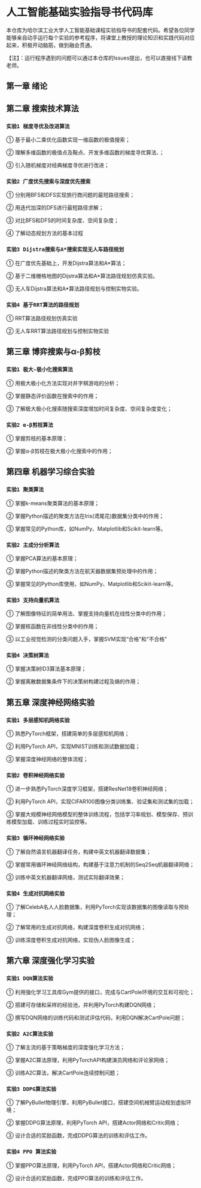# 人工智能基础实验指导书代码库
本仓库为哈尔滨工业大学人工智能基础课程实验指导书的配套代码。希望各位同学能够亲自动手运行每个实验的参考程序，将课堂上教授的理论知识和实践代码对应起来，积极开动脑筋，做到融会贯通。

【注】：运行程序遇到的问题可以通过本仓库的Issues提出，也可以直接线下请教老师。


## 第一章 绪论


## 第二章 搜索技术算法
### `实验1 梯度寻优及改进算法`

① 基于最小二乘优化函数实现一维函数的极值搜索；

② 理解多维函数的极值点及鞍点、开发多维函数的梯度寻优算法、；

③ 引入随机梯度对经典梯度寻优进行改进；


### `实验2 广度优先搜索与深度优先搜索`

① 分别用BFS和DFS实现旅行商问题的最短路径搜索；

② 用迭代加深的DFS进行最短路径求解；

③ 对比BFS和DFS的时间复杂度、空间复杂度；

④ 了解动态规划方法的基本过程

### `实验3 Dijstra搜索与A*搜索实现无人车路径规划`

① 在广度优先基础上，开发Dijstra算法和A\*算法；

② 基于二维栅格地图的Dijstra算法和A\*算法路径规划仿真实验。

③ 无人车Dijstra算法和A\*算法路径规划与控制实物实验。

### `实验4 基于RRT算法的路径规划`

① RRT算法路径规划仿真实验

② 无人车RRT算法路径规划与控制实物实验

## 第三章 博弈搜索与α-β剪枝
### `实验1 极大-极小化搜索算法`

① 用极大极小化方法实现对井字棋游戏的分析；

② 掌握静态评价函数在搜索中的作用；

③ 了解极大极小化搜索随搜索深度增加时间复杂度、空间复杂度变化；

### `实验2 α-β剪枝算法`

① 掌握剪枝的基本原理；

② 掌握α-β剪枝在极大极小化搜索中的作用；

## 第四章 机器学习综合实验
### `实验1 聚类算法`

① 掌握k-means聚类算法的基本原理；

② 掌握Python描述的聚类方法在Iris(鸢尾花)数据集分类中的作用；

③ 掌握常见的Python库，如NumPy、Matplotlib和Scikit-learn等。

### `实验2 主成分分析算法`

① 掌握PCA算法的基本原理；

② 掌握Python描述的聚类方法在航天器数据集预处理中的作用；

③ 掌握常见的Python库使用，如NumPy、Matplotlib和Scikit-learn等。

### `实验3 支持向量机算法`

① 了解图像特征的简单用法、掌握支持向量机在线性分类中的作用；

② 掌握核函数在非线性分类中的作用；

③ 以工业视觉检测的分类问题入手，掌握SVM实现“合格”和“不合格”

### `实验4 决策树算法`

① 掌握决策树ID3算法基本原理；

② 掌握离散数据集条件下的决策树构建过程及熵的作用；

## 第五章 深度神经网络实验

### `实验1 多层感知机网络实验`

①	熟悉PyTorch框架，搭建简单的多层感知机网络；

②	利用PyTorch API，实现MNIST训练和测试数据加载；

③	掌握深度神经网络的整体流程；

### `实验2 卷积神经网络实验`

①	进一步熟悉PyTorch深度学习框架，搭建ResNet18卷积神经网络；

②	利用PyTorch API，实现CIFAR100图像分类训练集、验证集和测试集的加载；

③	掌握大规模神经网络模型的整体训练流程，包括学习率规划、模型保存、预训练模型加载、训练过程实时监控等。

### `实验3 循环神经网络实验`

①	了解自然语言机器翻译任务，构建中英文机器翻译数据集；

②	掌握常用循环神经网络结构，构建基于注意力机制的Seq2Seq机器翻译网络；

③	训练中英文机器翻译网络，测试实际翻译效果；

### `实验4 生成对抗网络实验`

①	了解CelebA名人人脸数据集，利用PyTorch实现该数据集的图像读取与预处理；

②	了解常用的生成对抗网络，构建深度卷积生成对抗网络；

③	训练深度卷积生成对抗网络，实现伪人脸图像生成；


## 第六章 深度强化学习实验

### `实验1 DQN算法实验`

①	利用强化学习工具库Gym提供的接口，完成与CartPole环境的交互和可视化；

②	搭建可存储和采样的经验池，并利用PyTorch构建DQN网络；

③	撰写DQN网络的训练代码和测试评估代码，利用DQN解决CartPole问题；

### `实验2 A2C算法实验`

①	了解主流的基于策略梯度的深度强化学习方法；

②	掌握A2C算法原理，利用PyTorchAPI构建演员网络和评论家网络；

③	训练A2C算法，解决CartPole连续控制问题；

### `实验3 DDPG算法实验`

①	了解PyBullet物理引擎，利用PyBullet接口，搭建空间机械臂运动规划虚拟环境；

②	掌握DDPG算法原理，利用PyTorch API，搭建Actor网络和Critic网络；

③	设计合适的奖励函数，完成DDPG算法的训练和评估工作。

### `实验4 PPO 算法实验`

①	掌握PPO算法原理，利用PyTorch API，搭建Actor网络和Critic网络；

②	设计合适的奖励函数，完成PPO算法的训练和评估工作。
